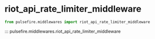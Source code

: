 # riot_api_rate_limiter_middleware

```python
from pulsefire.middlewares import riot_api_rate_limiter_middleware
```

::: pulsefire.middlewares.riot_api_rate_limiter_middleware
